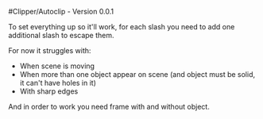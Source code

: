 #Clipper/Autoclip - Version 0.0.1

To set everything up so it'll work, for each slash you need to add one additional slash to escape them.

For now it struggles with:
- When scene is moving
- When more than one object appear on scene (and object must be solid, it can't have holes in it)
- With sharp edges

And in order to work you need frame with and without object.
